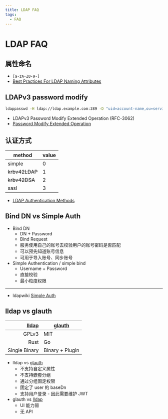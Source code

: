 ```yaml
---
title: LDAP FAQ
tags:
  - FAQ
---
```


# LDAP FAQ

## 属性命名

- `[a-zA-Z0-9-]`
- [Best Practices For LDAP Naming Attributes](https://ldapwiki.com/wiki/Best%20Practices%20For%20LDAP%20Naming%20Attributes)

## LDAPv3 password modify

```bash
ldappasswd -H ldap://ldap.example.com:389 -D "uid=account-name,ou=serviceaccounts,dc=example,dc=com" -S -W -ZZ
```

- LDAPv3 Password Modify Extended Operation (RFC-3062)
- [Password Modify Extended Operation](https://ldapwiki.com/wiki/Password%20Modify%20Extended%20Operation)

## 认证方式

| method         | value |
| -------------- | ----- |
| simple         | 0     |
| ~~krbv42LDAP~~ | 1     |
| ~~krbv42DSA~~  | 2     |
| sasl           | 3     |

- [LDAP Authentication Methods](https://ldapwiki.com/wiki/LDAP%20Authentication%20Methods)

## Bind DN vs Simple Auth

- Bind DN
  - DN + Password
  - Bind Request
  - 服务使用自己的账号去校验用户的账号密码是否匹配
  - 可以预先知道账号信息
  - 可用于导入账号、同步账号
- Simple Authentication / simple bind
  - Username + Password
  - 直接校验
  - 最小粒度权限

---

- ldapwiki [Simple Auth](https://ldapwiki.com/wiki/Simple%20Authentication)

## lldap vs glauth

|       [lldap] | [glauth]        |
| ------------: | --------------- |
|         GPLv3 | MIT             |
|          Rust | Go              |
| Single Binary | Binary + Plugin |

[glauth]: ./glauth.md
[lldap]: ./lldap.md

- lldap vs [glauth]
  - 不支持自定义属性
  - 不支持嵌套分组
  - 通过分组固定权限
  - 固定了 user 的 baseDn
  - 支持用户登录 - 因此需要维护 JWT
- glauth vs [lldap]
  - UI 能力弱
  - 无 API

